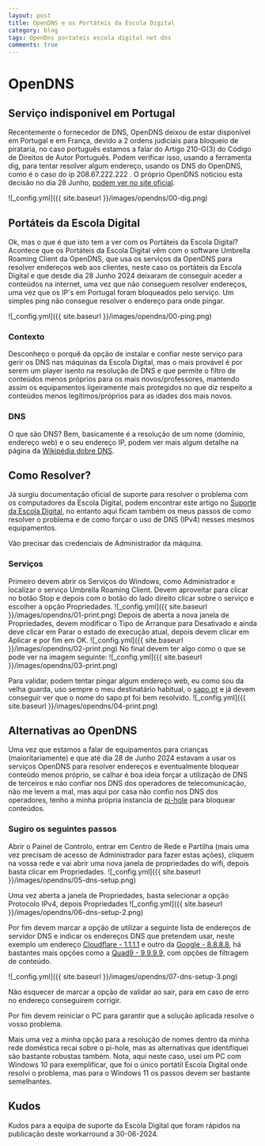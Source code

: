 ```yaml
---
layout: post
title: OpenDNS e os Portáteis da Escola Digital 
category: blog
tags: OpenDns portateis escola digital net dns
comments: true
---
```


# OpenDNS 
## Serviço indisponivel em Portugal
Recentemente o fornecedor de DNS, OpenDNS deixou de estar disponível em Portugal e em França, devido a 2 ordens judiciais para bloqueio de pirataria, no caso português estamos a falar do Artigo 210-G(3) do Código de Direitos de Autor Português.
Podem verificar isso, usando a ferramenta dig, para tentar resolver algum endereço, usando os DNS do OpenDNS, como é o caso do ip 208.67.222.222 .
O próprio OpenDNS noticiou esta decisão no dia 28 Junho, [podem ver no site oficial](https://support.opendns.com/hc/en-us/articles/27951404269204-OpenDNS-Service-Not-Available-To-Users-In-France-and-Portugal?ref=internet.exchangepoint.tech). 

![_config.yml]({{ site.baseurl }}/images/opendns/00-dig.png)

## Portáteis da Escola Digital
Ok, mas o que é que isto tem a ver com os Portáteis da Escola Digital?
Acontece que os Portáteis da Escola Digital vêm com o software Umbrella Roaming Client da OpenDNS, que usa os serviços da OpenDNS para resolver endereços web aos clientes, neste caso os portáteis da Escola Digital e que desde dia 28 Junho 2024 deixaram de conseguir aceder a conteúdos na internet, uma vez que não conseguem resolver endereços, uma vez que os IP's em Portugal foram bloqueados pelo serviço. Um simples ping não consegue resolver o endereço para onde pingar.

![_config.yml]({{ site.baseurl }}/images/opendns/00-ping.png)

### Contexto
Desconheço o porquê da opção de instalar e confiar neste serviço para gerir os DNS nas máquinas da Escola Digital, mas o mais provável é por serem um player isento na resolução de DNS e que permite o filtro de conteúdos menos próprios para os mais novos/professores, mantendo assim os equipamentos ligeiramente mais protegidos no que diz respeito a conteúdos menos legítimos/próprios para as idades dos mais novos.

### DNS
O que são DNS? Bem, basicamente é a resolução de um nome (domínio, endereço web) e o seu endereço IP, podem ver mais algum detalhe na página da [Wikipédia dobre DNS](https://pt.wikipedia.org/wiki/Sistema_de_Nomes_de_Dom%C3%ADnio).

## Como Resolver?
Já surgiu documentação oficial de suporte para resolver o problema com os computadores da Escola Digital, podem encontrar este artigo no [Suporte da Escola Digital](https://www.avpa.pt/escoladigital/blog/2024/06/30/umbrella-opendns-suspenso-desde-28-06-2024/), no entanto aqui ficam também os meus passos de como resolver o problema e de como forçar o uso de DNS (IPv4) nesses mesmos equipamentos.

Vão precisar das credenciais de Administrador da máquina.

### Serviços
Primeiro devem abrir os Serviços do Windows, como Administrador e localizar o serviço Umbrella Roaming Client. Devem aproveitar para clicar no botão Stop e depois com o botão do lado direito clicar sobre o serviço e escolher a opção Propriedades.
![_config.yml]({{ site.baseurl }}/images/opendns/01-print.png)
Depois de aberta a nova janela de Propriedades, devem modificar o Tipo de Arranque para Desativado e ainda deve clicar em Parar o estado de execução atual, depois devem clicar em Aplicar e por fim em OK.
![_config.yml]({{ site.baseurl }}/images/opendns/02-print.png)
No final devem ter algo como o que se pode ver na imagem seguinte:
![_config.yml]({{ site.baseurl }}/images/opendns/03-print.png)

Para validar, podem tentar pingar algum endereço web, eu como sou da velha guarda, uso sempre o meu destinatário habitual, o [sapo.pt](https://sapo.pt) e já devem conseguir ver que o nome do sapo.pt foi bem resolvido.
![_config.yml]({{ site.baseurl }}/images/opendns/04-print.png)

## Alternativas ao OpenDNS
Uma vez que estamos a falar de equipamentos para crianças (maioritariamente) e que até dia 28 de Junho 2024 estavam a usar os serviços OpenDNS para resolver endereços e eventualmente bloquear conteúdo menos próprio, se calhar é boa ideia forçar a utilização de DNS de terceiros e não confiar nos DNS dos operadores de telecomunicação, não me levem a mal, mas aqui por casa não confio nos DNS dos operadores, tenho a minha própria instancia de [pi-hole](https://pi-hole.net/) para bloquear conteúdos.

### Sugiro os seguintes passos
Abrir o Painel de Controlo, entrar em Centro de Rede e Partilha (mais uma vez precisam de acesso de Administrador para fazer estas ações), cliquem na vossa rede e vai abrir uma nova janela de propriedades do wifi, depois basta clicar em Propriedades.
![_config.yml]({{ site.baseurl }}/images/opendns/05-dns-setup.png)

Uma vez aberta a janela de Propriedades, basta selecionar a opção Protocolo IPv4, depois Propriedades 
![_config.yml]({{ site.baseurl }}/images/opendns/06-dns-setup-2.png)

Por fim devem marcar a opção de utilizar a seguinte lista de endereços de servidor DNS e indicar os endereços DNS que pretendem usar, neste exemplo um endereço [Cloudflare - 1.1.1.1](https://www.cloudflare.com/learning/dns/what-is-1.1.1.1/) e outro da [Google - 8.8.8.8](https://developers.google.com/speed/public-dns?hl=pt-br), há bastantes mais opções como a [Quad9 - 9.9.9.9](https://quad9.net/), com opções de filtragem de conteúdo. 

![_config.yml]({{ site.baseurl }}/images/opendns/07-dns-setup-3.png)

Não esquecer de marcar a opção de validar ao sair, para em caso de erro no endereço conseguirem corrigir.

Por fim devem reiniciar o PC para garantir que a solução aplicada resolve o vosso problema.

Mais uma vez a minha opção para a resolução de nomes dentro da minha rede doméstica recai sobre o pi-hole, mas as alternativas que identifiquei são bastante robustas também.
Nota, aqui neste caso, usei um PC com Windows 10 para exemplificar, que foi o único portátil Escola Digital onde resolvi o problema, mas para o Windows 11 os passos devem ser bastante semelhantes.

## Kudos 
Kudos para a equipa de suporte da Escola Digital que foram rápidos na publicação deste workarround a 30-06-2024.

